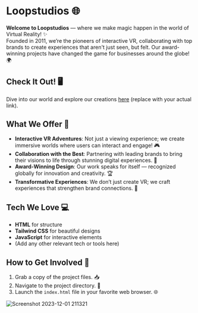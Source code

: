 # Loopstudios 🌐

**Welcome to Loopstudios** — where we make magic happen in the world of Virtual Reality! ✨  
Founded in 2011, we’re the pioneers of interactive VR, collaborating with top brands to create experiences that aren't just seen, but felt. Our award-winning projects have changed the game for businesses around the globe! 🌍

## Check It Out! 🖥️

Dive into our world and explore our creations [here](https://devhamid2002.github.io/Loopstudios/) (replace with your actual link). 

## What We Offer 🎉

- **Interactive VR Adventures**: Not just a viewing experience; we create immersive worlds where users can interact and engage! 🎮
- **Collaboration with the Best**: Partnering with leading brands to bring their visions to life through stunning digital experiences. 🤝
- **Award-Winning Design**: Our work speaks for itself — recognized globally for innovation and creativity. 🏆
- **Transformative Experiences**: We don’t just create VR; we craft experiences that strengthen brand connections. 🌈

## Tech We Love 💻

- **HTML** for structure
- **Tailwind CSS** for beautiful designs
- **JavaScript** for interactive elements
- (Add any other relevant tech or tools here)

## How to Get Involved 🤔

1. Grab a copy of the project files. 📥
2. Navigate to the project directory. 📂
3. Launch the `index.html` file in your favorite web browser. 🌐

![Screenshot 2023-12-01 211321](https://github.com/devhamid2002/Fauxica/assets/141550176/4363e295-76d6-4df8-aa37-3ab97f404983)
